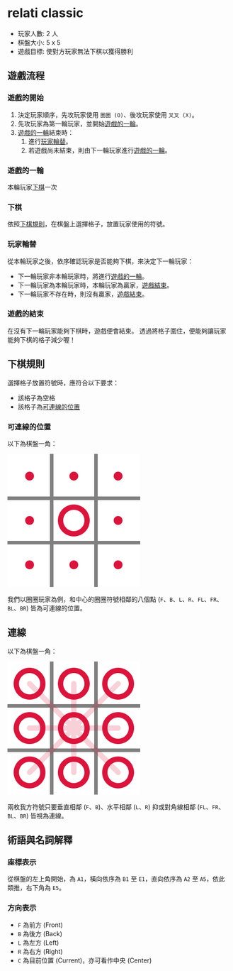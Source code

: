 # relati classic

- 玩家人數: 2 人
- 棋盤大小: 5 x 5
- 遊戲目標: 使對方玩家無法下棋以獲得勝利

## 遊戲流程

### 遊戲的開始

1. 決定玩家順序，先攻玩家使用 `圈圈 (O)`、後攻玩家使用 `叉叉 (X)`。
2. 先攻玩家為第一輪玩家，並開始[遊戲的一輪](#遊戲的一輪)。
3. [遊戲的一輪](#遊戲的一輪)結束時：
   1. 進行[玩家輪替](#玩家輪替)。
   2. 若遊戲尚未結束，則由下一輪玩家進行[遊戲的一輪](#遊戲的一輪)。

### 遊戲的一輪

本輪玩家[下棋](#下棋)一次

### 下棋

依照[下棋規則](#下棋規則)，在棋盤上選擇格子，放置玩家使用的符號。

### 玩家輪替

從本輪玩家之後，依序確認玩家是否能夠下棋，來決定下一輪玩家：

- 下一輪玩家非本輪玩家時，將進行[遊戲的一輪](#遊戲的一輪)。
- 下一輪玩家為本輪玩家時，本輪玩家為贏家，[遊戲結束](#遊戲的結束)。
- 下一輪玩家不存在時，則沒有贏家，[遊戲結束](#遊戲的結束)。

### 遊戲的結束

在沒有下一輪玩家能夠下棋時，遊戲便會結束。
透過將格子圍住，便能夠讓玩家能夠下棋的格子減少喔！

## 下棋規則

選擇格子放置符號時，應符合以下要求：

- 該格子為空格
- 該格子為[可連線的位置](#可連線的位置)

### 可連線的位置

以下為棋盤一角：

<img src="../assets/relati-classic/connectable-position-explanation.svg" />

我們以圈圈玩家為例，和中心的圈圈符號相鄰的八個點 (`F`、`B`、`L`、`R`、`FL`、`FR`、`BL`、`BR`) 皆為可連線的位置。

## 連線

以下為棋盤一角：

<img src="../assets/relati-classic/connection-explanation.svg" />

兩枚我方符號只要垂直相鄰 (`F`、`B`)、水平相鄰 (`L`、`R`) 抑或對角線相鄰 (`FL`、`FR`、`BL`、`BR`) 皆視為連線。

## 術語與名詞解釋

### 座標表示

從棋盤的左上角開始，為 `A1`，橫向依序為 `B1` 至 `E1`，直向依序為 `A2` 至 `A5`，依此類推，右下角為 `E5`。

### 方向表示

- `F` 為前方 (Front)
- `B` 為後方 (Back)
- `L` 為左方 (Left)
- `R` 為右方 (Right)
- `C` 為目前位置 (Current)，亦可看作中央 (Center)

